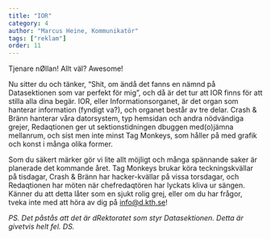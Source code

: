 ```yaml
---
title: "IOR"
category: 4
author: "Marcus Heine, Kommunikatör"
tags: ["reklam"]
order: 11
---
```


Tjenare nØllan! Allt väl? Awesome!

Nu sitter du och tänker, “Shit, om ändå det fanns en nämnd på Datasektionen som var perfekt för mig”, och då är det tur att IOR finns för att stilla alla dina begär. IOR, eller Informationsorganet, är det organ som hanterar information (fyndigt va?), och organet består av tre delar. Crash & Bränn hanterar våra datorsystem, typ hemsidan och andra nödvändiga grejer, Redaqtionen ger ut sektionstidningen dbuggen med(o)jämna mellanrum, och sist men inte minst Tag Monkeys, som håller på med grafik och konst i många olika former.

Som du säkert märker gör vi lite allt möjligt och många spännande saker är planerade det kommande året. Tag Monkeys brukar köra teckningskvällar på tisdagar, Crash & Bränn har hacker-kvällar på vissa torsdagar, och Redaqtionen har möten när chefredaqtören har lyckats kliva ur sängen. Känner du att detta låter som en sjukt rolig grej, eller om du har frågor, tveka inte med att höra av dig på info@d.kth.se!

*PS. Det påstås att det är dRektoratet som styr Datasektionen. Detta är givetvis helt fel. DS.*
